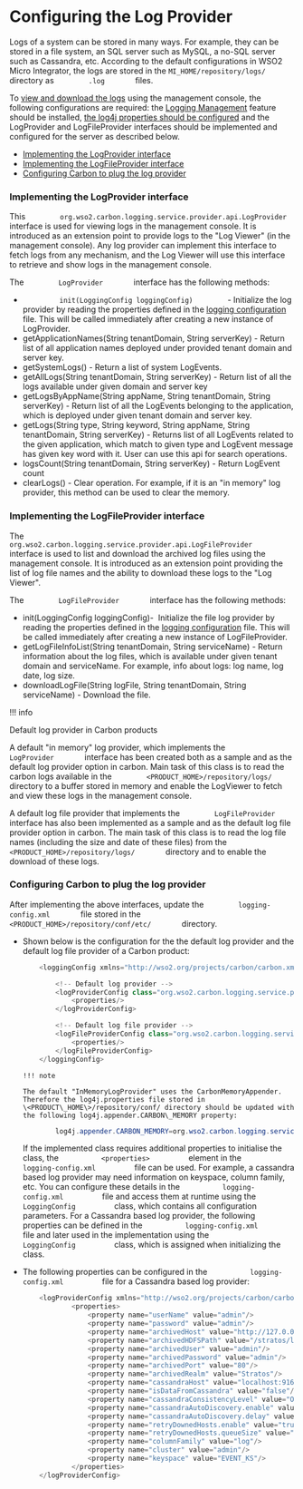 # Configuring the Log Provider

Logs of a system can be stored in many ways. For example, they can be
stored in a file system, an SQL server such as MySQL, a no-SQL server
such as Cassandra, etc. According to the default configurations in WSO2 Micro Integrator, the logs are stored in the
`MI_HOME/repository/logs/        ` directory as `         .log        ` files.

To [view and download the logs](_View_and_Download_Logs_) using the
management console, the following configurations are required: the
[Logging Management](_Monitoring_Logs_using_Management_Console_) feature
should be installed, [the log4j properties should be
configured](_Configuring_Log4j_Properties_) and the LogProvider and
LogFileProvider interfaces should be implemented and configured for the
server as described below.

-   [Implementing the LogProvider
    interface](#ConfiguringtheLogProvider-ImplementingtheLogProviderinterface)
-   [Implementing the LogFileProvider
    interface](#ConfiguringtheLogProvider-ImplementingtheLogFileProviderinterface)
-   [Configuring Carbon to plug the log
    provider](#ConfiguringtheLogProvider-ConfiguringCarbontoplugthelogprovider)

### Implementing the LogProvider interface

This
`         org.wso2.carbon.logging.service.provider.api.LogProvider        `
interface is used for viewing logs in the management console. It is
introduced as an extension point to provide logs to the "Log Viewer" (in
the management console). Any log provider can implement this interface
to fetch logs from any mechanism, and the Log Viewer will use this
interface to retrieve and show logs in the management console.

The `         LogProvider        ` interface has the following methods:

-   `          init(LoggingConfig loggingConfig)         ` - Initialize
    the log provider by reading the properties defined in the [logging
    configuration](#ConfiguringtheLogProvider-ConfigureLogProvidersinCarbonProducts)
    file. This will be called immediately after creating a new instance
    of LogProvider.
-   getApplicationNames(String tenantDomain, String serverKey) - Return
    list of all application names deployed under provided tenant domain
    and server key.
-   getSystemLogs() - Return a list of system LogEvents.
-   getAllLogs(String tenantDomain, String serverKey) - Return list of
    all the logs available under given domain and server key
-   getLogsByAppName(String appName, String tenantDomain, String
    serverKey) - Return list of all the LogEvents belonging to the
    application, which is deployed under given tenant domain and server
    key.
-   getLogs(String type, String keyword, String appName, String
    tenantDomain, String serverKey) - Returns list of all LogEvents
    related to the given application, which match to given type and
    LogEvent message has given key word with it. User can use this api
    for search operations.
-   logsCount(String tenantDomain, String serverKey) - Return LogEvent
    count
-   clearLogs() - Clear operation. For example, if it is an "in memory"
    log provider, this method can be used to clear the memory.

### Implementing the LogFileProvider interface

The
`         org.wso2.carbon.logging.service.provider.api.LogFileProvider        `
interface is used to list and download the archived log files using the
management console. It is introduced as an extension point providing the
list of log file names and the ability to download these logs to the
"Log Viewer".

The `         LogFileProvider        ` interface has the following
methods:

-   init(LoggingConfig loggingConfig)-  Initialize the file log provider
    by reading the properties defined in the [logging
    configuration](#ConfiguringtheLogProvider-ConfigureLogProvidersinCarbonproducts)
    file. This will be called immediately after creating a new instance
    of LogFileProvider.
-   getLogFileInfoList(String tenantDomain, String serviceName) - Return
    information about the log files, which is available under given
    tenant domain and serviceName. For example, info about logs: log
    name, log date, log size.
-   downloadLogFile(String logFile, String tenantDomain, String
    serviceName) - Download the file.

!!! info

Default log provider in Carbon products

A default "in memory" log provider, which implements the
`         LogProvider        ` interface has been created both as a
sample and as the default log provider option in carbon. Main task of
this class is to read the carbon logs available in the
`         <PRODUCT_HOME>/repository/logs/        ` directory to a buffer
stored in memory and enable the LogViewer to fetch and view these logs
in the management console.

A default log file provider that implements the
`         LogFileProvider        ` interface has also been implemented
as a sample and as the default log file provider option in carbon. The
main task of this class is to read the log file names (including the
size and date of these files) from the
`         <PRODUCT_HOME>/repository/logs/        ` directory and to
enable the download of these logs.


### Configuring Carbon to plug the log provider

After implementing the above interfaces, update the
`         logging-config.xml        ` file stored in the
`         <PRODUCT_HOME>/repository/conf/etc/        ` directory.

-   Shown below is the configuration for the the default log provider
    and the default log file provider of a Carbon product:  

    ``` java
        <loggingConfig xmlns="http://wso2.org/projects/carbon/carbon.xml">
    
            <!-- Default log provider -->
            <logProviderConfig class="org.wso2.carbon.logging.service.provider.InMemoryLogProvider">
                <properties/>
            </logProviderConfig>
    
            <!-- Default log file provider -->
            <logFileProviderConfig class="org.wso2.carbon.logging.service.provider.FileLogProvider">
                <properties/>
            </logFileProviderConfig>
        </loggingConfig>
    ```

        !!! note
    
        The default "InMemoryLogProvider" uses the CarbonMemoryAppender.
        Therefore the log4j.properties file stored in
        \<PRODUCT\_HOME\>/repository/conf/ directory should be updated with
        the following log4j.appender.CARBON\_MEMORY property:  
    
    ``` java
            log4j.appender.CARBON_MEMORY=org.wso2.carbon.logging.service.appender.CarbonMemoryAppender]
    ```
        

    If the implemented class requires additional properties to
    initialise the class, the `           <properties>          `
    element in the `           logging-config.xml          ` file can be
    used. For example, a cassandra based log provider may need
    information on keyspace, column family, etc. You can configure these
    details in the `           logging-config.xml          ` file and
    access them at runtime using the
    `           LoggingConfig          ` class, which contains all
    configuration parameters. For a Cassandra based log provider, the
    following properties can be defined in the
    `           logging-config.xml          ` file and later used in the
    implementation using the `           LoggingConfig          ` class,
    which is assigned when initializing the class.  

-   The following properties can be configured in the
    `           logging-config.xml          ` file for a Cassandra based
    log provider:  

    ``` java
        <logProviderConfig xmlns="http://wso2.org/projects/carbon/carbon.xml" class="org.wso2.carbon.logging.service.provider.CassandraLogProvider">
                <properties>
                    <property name="userName" value="admin"/>
                    <property name="password" value="admin"/>
                    <property name="archivedHost" value="http://127.0.0.1/logs/stratos/0/WSO2%20Stratos%20Manager/"/>
                    <property name="archivedHDFSPath" value="/stratos/logs"/>
                    <property name="archivedUser" value="admin"/>
                    <property name="archivedPassword" value="admin"/>
                    <property name="archivedPort" value="80"/>
                    <property name="archivedRealm" value="Stratos"/>
                    <property name="cassandraHost" value="localhost:9160"/>
                    <property name="isDataFromCassandra" value="false"/>
                    <property name="cassandraConsistencyLevel" value="ONE"/>
                    <property name="cassandraAutoDiscovery.enable" value="false"/>
                    <property name="cassandraAutoDiscovery.delay" value="1000"/>
                    <property name="retryDownedHosts.enable" value="true"/>
                    <property name="retryDownedHosts.queueSize" value="10"/>
                    <property name="columnFamily" value="log"/>
                    <property name="cluster" value="admin"/>
                    <property name="keyspace" value="EVENT_KS"/>
                </properties>
        </logProviderConfig>
    ```
